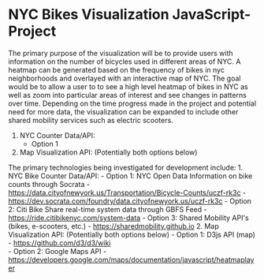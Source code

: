 # NYC Bikes Visualization JavaScript-Project

The primary purpose of the visualization will be to provide users with information on the number of bicycles used in different areas of NYC. A heatmap can be generated based on the frequency of bikes in nyc neighborhoods and overlayed with an interactive map of NYC. The goal would be to allow a user to to see a high level heatmap of bikes in NYC as well as zoom into particular areas of interest and see changes in patterns over time.  Depending on the time progress made in the project and potential need for more data, the visualization can be expanded to include other shared mobility services such as electric scooters.  


1. NYC Counter Data/API:
   - Option 1
3. Map Visualization API: (Potentially both options below)


The primary technologies being investigated for development include:
    1. NYC Bike Counter Data/API:
       - Option 1: NYC Open Data Information on bike counts through Socrata
         - https://data.cityofnewyork.us/Transportation/Bicycle-Counts/uczf-rk3c
         - https://dev.socrata.com/foundry/data.cityofnewyork.us/uczf-rk3c
       - Option 2: Citi Bike Share real-time system data through GBFS Feed 
         - https://ride.citibikenyc.com/system-data
       - Option 3: Shared Mobility API's (bikes, e-scooters, etc.)
         - https://sharedmobility.github.io
    2. Map Visualization API: (Potentially both options below)
       - Option 1: D3js API (map)
         - https://github.com/d3/d3/wiki        
       - Option 2: Google Maps API
         - https://developers.google.com/maps/documentation/javascript/heatmaplayer

